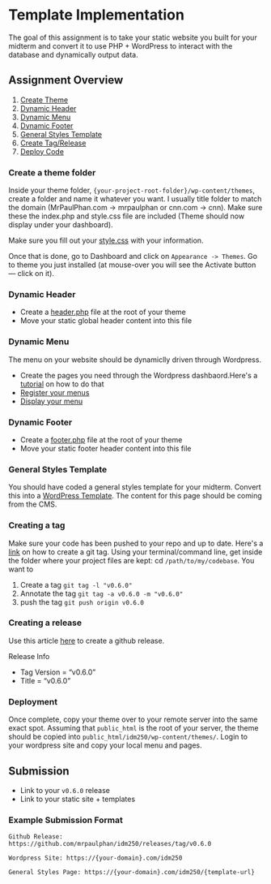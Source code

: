 # Template Implementation
The goal of this assignment is to take your static website you built for your midterm and convert it to use PHP + WordPress to interact with the database and dynamically output data. 

## Assignment Overview
1. [Create Theme](#create-a-theme-folder)
2. [Dynamic Header](#dynamic-header)
3. [Dynamic Menu](#dynamic-menu)
4. [Dynamic Footer](#dynamic-footer)
5. [General Styles Template](#general-styles-template)
6. [Create Tag/Release](#creating-a-tag)
7. [Deploy Code](#deploy-code)

### Create a theme folder
Inside your theme folder, `{your-project-root-folder}/wp-content/themes`, create a folder and name it whatever you want. I usually title folder to match the domain (MrPaulPhan.com -> mrpaulphan or cnn.com -> cnn). Make sure these the index.php and style.css file are included (Theme should now display under your dashboard).

Make sure you fill out your [style.css](https://github.com/mrpaulphan/idm250/blob/master/wordpress/wp-content/themes/class_demo/style.css) with your information. 

Once that is done, go to Dashboard and click on `Appearance -> Themes`. Go to theme you just installed (at mouse-over you will see the Activate button — click on it).

### Dynamic Header
- Create a [header.php](https://github.com/mrpaulphan/idm250/blob/master/wordpress/wp-content/themes/class_demo/header.php) file at the root of your theme
- Move your static global header content into this file
  
### Dynamic Menu
The menu on your website should be dynamiclly driven through Wordpress. 
- Create the pages you need through the Wordpress dashbaord.Here's a [tutorial](https://codex.wordpress.org/WordPress_Menu_User_Guide) on how to do that 
- [Register your menus](https://github.com/mrpaulphan/idm250/blob/master/wordpress/wp-content/themes/class_demo/functions.php#L37)
- [Display your menu](https://github.com/mrpaulphan/idm250/blob/master/wordpress/wp-content/themes/class_demo/header.php#L68)

### Dynamic Footer
- Create a [footer.php](https://github.com/mrpaulphan/idm250/blob/master/wordpress/wp-content/themes/class_demo/footer.php) file at the root of your theme
- Move your static footer header content into this file

### General Styles Template
You should have coded a general styles template for your midterm. Convert this into a [WordPress Template](https://github.com/mrpaulphan/idm250/blob/master/wordpress/wp-content/themes/class_demo/templates/template-general.php). The content for this page should be coming from the CMS. 

### Creating a tag
Make sure your code has been pushed to your repo and up to date.
Here's a [link](https://git-scm.com/book/en/v2/Git-Basics-Tagging) on how to create a git tag. Using your terminal/command line, get inside the folder where your project files are kept: cd `/path/to/my/codebase`. You want to 
1. Create a tag `git tag -l "v0.6.0"`
2. Annotate the tag `git tag -a v0.6.0 -m "v0.6.0"`
3. push the tag `git push origin v0.6.0`

### Creating a release
Use this article [here](https://help.github.com/articles/creating-releases/me) to create a github release. 

Release Info
- Tag Version = “v0.6.0”
- Title = “v0.6.0”

### Deployment
Once complete, copy your theme over to your remote server into the same exact spot. Assuming that `public_html` is the root of your server, the theme should be copied into `public_html/idm250/wp-content/themes/`. Login to your wordpress site and copy your local menu and pages. 


## Submission
- Link to your `v0.6.0` release
- Link to your static site + templates

### Example Submission Format
```
Github Release: https://github.com/mrpaulphan/idm250/releases/tag/v0.6.0

Wordpress Site: https://{your-domain}.com/idm250

General Styles Page: https://{your-domain}.com/idm250/{template-url}
```


